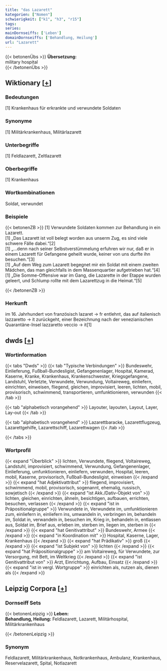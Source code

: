 ```yaml
---
title: "das Lazarett"
kategorien: ["Nomen"]
schwierigkeit: ["k1", "h3", "r15"]
tags:
series:
mainDornseiffs: ['Leben']
domainDornseiffs: ['Behandlung, Heilung']
url: "Lazarett"
---
```


{{< betonenÜbs >}}
**Übersetzung:**  
military hospital  
{{< /betonenÜbs >}}

## Wiktionary [[+](https://de.wiktionary.org/wiki/Lazarett)]

### Bedeutungen
[1] Krankenhaus für erkrankte und verwundete Soldaten  

### Synonyme
[1] Militärkrankenhaus, Militärlazarett  

### Unterbegriffe
[1] Feldlazarett, Zeltlazarett  

### Oberbegriffe
[1] Krankenhaus  

### Wortkombinationen
Soldat, verwundet  

### Beispiele
{{< betonenZB >}}
[1] Verwundete Soldaten kommen zur Behandlung in ein Lazarett.  
[1] „Das Lazarett ist voll belegt  worden aus unserm Zug, es sind viele schwere Fälle dabei.“[2]  
[1] „…denn nach seiner Selbstverstümmelung erfuhren wir nur, daß er in einem Lazarett für Gefangene geheilt wurde, keiner von uns durfte ihn besuchen.“[3]  
[1] „Auf dem Weg zum Lazarett begegnet mir ein Soldat mit einem zweiten Mädchen, das man gleichfalls in dem Massenquartier aufgetrieben hat.“[4]  
[1] „Die Somme-Offensive war im Gang, die Lazarette in der Etappe wurden geleert, und Schlump rollte mit dem Lazarettzug in die Heimat.“[5]  

{{< /betonenZB >}}
### Herkunft
im 16. Jahrhundert von französisch lazaret → fr entlehnt, das auf italienisch lazzaretto → it zurückgeht, einer Bezeichnung nach der venezianischen Quarantäne-Insel lazzaretto veccio → it[1]  



## dwds [[+](https://www.dwds.de/wb/Lazarett)]

### Wortinformation
{{< tabs "Dwds" >}}
{{< tab "Typische Verbindungen" >}}
Bundeswehr, Einlieferung, Fußball-Bundesligist, Gefangenenlager, Hospital, Kamerad, Kaserne, Kranke, Krankenhaus, Krankenschwester, Kriegsgefangene, Landstuhl, Verletzte, Verwundete, Verwundung, Voltaireweg, einliefern, einrichten, einweisen, fliegend, gleichen, improvisiert, leeren, lichten, mobil, provisorisch, schwimmend, transportieren, umfunktionieren, verwunden
{{< /tab >}}

{{< tab "alphabetisch vorangehend" >}}
Layouter, layouten, Layout, Layer, Lay-out
{{< /tab >}}

{{< tab "alphabetisch vorangehend" >}}
Lazarettbaracke, Lazarettflugzeug, Lazarettgehilfe, Lazarettschiff, Lazarettwagen
{{< /tab >}}

{{< /tabs >}}

### Wortprofil
{{< expand "Überblick" >}} lichten, Verwundete, fliegend, Voltaireweg, Landstuhl, improvisiert, schwimmend, Verwundung, Gefangenenlager, Einlieferung, umfunktionieren, einliefern, verwunden, Hospital, leeren, mobil, Kaserne, provisorisch, Fußball-Bundesligist, einweisen {{< /expand >}}
{{< expand "hat Adjektivattribut" >}} fliegend, improvisiert, schwimmend, mobil, provisorisch, sogenannt, ehemalig, russisch, sowjetisch {{< /expand >}}
{{< expand "ist Akk./Dativ-Objekt von" >}} lichten, gleichen, einrichten, ähneln, besichtigen, aufbauen, errichten, besuchen, verlassen {{< /expand >}}
{{< expand "ist in Präpositionalgruppe" >}} Verwundete in, Verwundete im, umfunktionieren zum, einliefern in, einliefern ins, umwandeln in, verbringen im, behandeln im, Soldat in, verwandeln in, besuchen im, Krieg in, behandeln in, entlassen aus, Soldat im, Brief aus, erleben im, sterben im, liegen im, sterben in {{< /expand >}}
{{< expand "hat Genitivattribut" >}} Bundeswehr, Armee {{< /expand >}}
{{< expand "in Koordination mit" >}} Hospital, Kaserne, Lager, Krankenhaus {{< /expand >}}
{{< expand "hat Prädikativ" >}} groß {{< /expand >}}
{{< expand "ist Subjekt von" >}} lichten {{< /expand >}}
{{< expand "hat Präpositionalgruppe" >}} am Voltaireweg, für Verwundete, zur Versorgung, mit Bett, im Weltkrieg {{< /expand >}}
{{< expand "ist Genitivattribut von" >}} Arzt, Einrichtung, Aufbau, Einsatz {{< /expand >}}
{{< expand "ist in vergl. Wortgruppe" >}} einrichten als, nutzen als, dienen als {{< /expand >}}

## Leipzig Corpora [[+](https://corpora.uni-leipzig.de/en/res?word=Lazarett&corpusId=deu_newscrawl-public_2018)]

### Dornseiff Sets
{{< betonenLeipzig >}}
**Leben:**  
**Behandlung, Heilung:** Feldlazarett, Lazarett, Militärhospital, Militärkrankenhaus  

{{< /betonenLeipzig >}}

### Synonym
Feldlazarett, Militärkrankenhaus, Notkrankenhaus, Ambulanz, Krankenhaus, Reservelazarett, Spital, Notlazarett

